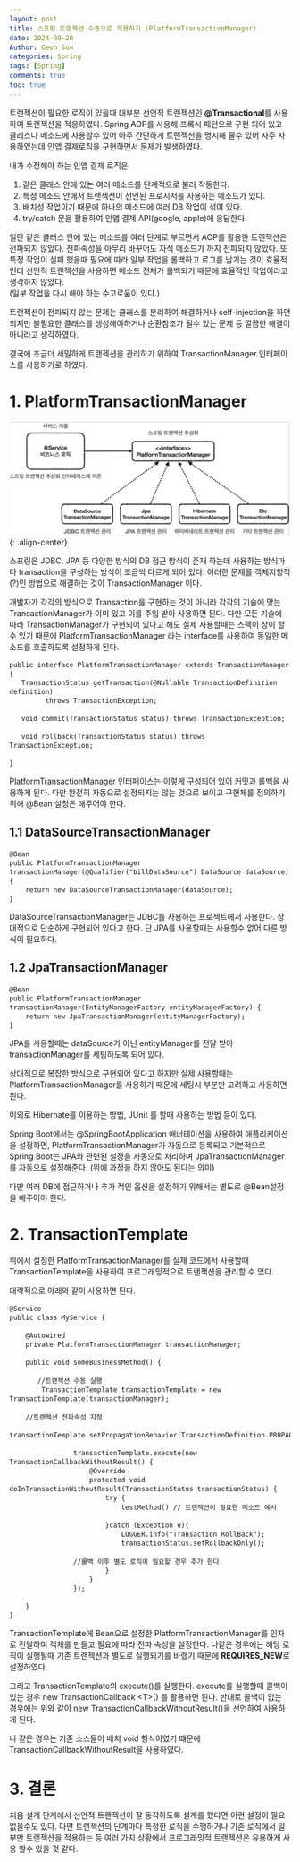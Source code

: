 ```yaml
---
layout: post
title: 스프링 트랜젝션 수동으로 적용하기 (PlatformTransactionManager) 
date: 2024-09-20
Author: Geon Son
categories: Spring
tags: [Spring]
comments: true
toc: true    
---
```


트랜젝션이 필요한 로직이 있을때 대부분 선언적 트랜젝션인 **@Transactional**를 사용하여 트랜젝션을 적용하였다. Spring AOP를 사용해 프록시 패턴으로 구현 되어 있고 클레스나 메소드에 사용할수 있어 아주 간단하게 트랜젝션을 명시해 줄수 있어 자주 사용하였는데 인앱 결제로직을 구현하면서 문제가 발생하였다. 

내가 수정해야 하는 인앱 결제 로직은 
  1. 같은 클래스 안에 있는 여러 메소드를 단계적으로 불러 작동한다.
  2. 특정 메소드 안에서 트랜젝션이 선언된 프로시저를 사용하는 메소드가 있다.
  3. 배치성 작업이기 때문에 하나의 메소드에 여러 DB 작업이 섞여 있다.
  4. try/catch 문을 활용하여 인앱 결제 API(google, apple)에 응답한다.

일단 같은 클래스 안에 있는 메소드를 여러 단계로 부르면서 AOP를 활용한 트랜젝션은 전파되지 않았다. 전파속성을 아무리 바꾸어도 자식 메소드가 까지 전파되지 않았다. 
또 특정 작업이 실패 했을때 필요에 따라 일부 작업을 롤백하고 로그를 남기는 것이 효율적인데 선언적 트랜젝션을 사용하면 메소드 전체가 롤백되기 때문에 효율적인 작업이라고 생각하지 않았다.  
(일부 작업을 다시 해야 하는 수고로움이 있다.)

트랜젝션이 전파되지 않는 문제는 클래스를 분리하여 해결하거나 self-injection을 하면 되지만 불필요한 클래스를 생성해야하거나 순환참조가 될수 있는 문제 등 깔끔한 해결이 아니라고 생각하였다. 

결국에 조금더 세밀하게 트랜젝션을 관리하기 위하여 TransactionManager 인터페이스를 사용하기로 하였다.

# 1. PlatformTransactionManager 

![](/images/spring/172029548-4c14-b5e8-2241d4b1fe34.png){: .align-center}

스프링은 JDBC, JPA 등 다양한 방식의 DB 접근 방식이 존재 하는데 사용하는 방식마다 transaction을 구성하는 방식이 조금씩 다르게 되어 있다. 이러한 문제를 객체지향적(?)인 방법으로 해결하는 것이 TransactionManager 이다. 

개발자가 각각의 방식으로 Transaction을 구현하는 것이 아니라 각각의 기술에 맞는 TransactionManager가 이미 있고 이를 주입 받아 사용하면 된다. 다만 모든 기술에 따라 TransactionManager가 구현되어 있다고 해도 실제 사용할때는 스펙이 상이 할수 있기 때문에 
PlatformTransactionManager 라는 interface를 사용하여 동일한 메소드를 호출하도록 설정하게 된다.

~~~
public interface PlatformTransactionManager extends TransactionManager {
   TransactionStatus getTransaction(@Nullable TransactionDefinition definition)
         throws TransactionException;

   void commit(TransactionStatus status) throws TransactionException;

   void rollback(TransactionStatus status) throws TransactionException;

}
~~~
PlatformTransactionManager 인터페이스는 이렇게 구성되어 있어 커밋과 롤백을 사용하게 된다. 다만 완전히 자동으로 설정되지는 않는 것으로 보이고 구현체를 정의하기 위해 @Bean 설정은 해주어야 한다.

## 1.1 DataSourceTransactionManager
~~~
@Bean
public PlatformTransactionManager transactionManager(@Qualifier("billDataSource") DataSource dataSource) {
	return new DataSourceTransactionManager(dataSource);
}
~~~
DataSourceTransactionManager는 JDBC를 사용하는 프로젝트에서 사용한다. 
상대적으로 단순하게 구현되어 있다고 한다. 단 JPA를 사용할때는 사용할수 없어 다른 방식이 필요하다.



## 1.2 JpaTransactionManager

~~~
@Bean
public PlatformTransactionManager transactionManager(EntityManagerFactory entityManagerFactory) {
	return new JpaTransactionManager(entityManagerFactory);
}
~~~
JPA를 사용할때는 dataSource가 아닌 entityManager를 전달 받아 transactionManager를 세팅하도록 되어 있다.

 상대적으로 복잡한 방식으로 구현되어 있다고 하지만 실제 사용할때는 PlatformTransactionManager를 사용하기 때문에 세팅시 부분만 고려하고 사용하면 된다.  


이외로 Hibernate를 이용하는 방법, JUnit 를 할때 사용하는 방법 등이 있다. 

Spring Boot에서는 @SpringBootApplication 애너테이션을 사용하여 애플리케이션을 설정하면, PlatformTransactionManager가 자동으로 등록되고 기본적으로 Spring Boot는 JPA와 관련된 설정을 자동으로 처리하며 JpaTransactionManager를 자동으로 설정해준다. (위에 과정을 하지 않아도 된다는 의미)

다만 여러 DB에 접근하거나 추가 적인 옵션을 설정하기 위해서는 별도로 @Bean설정을 해주어야 한다. 


# 2. TransactionTemplate 
위에서 설정한 PlatformTransactionManager를 실제 코드에서 사용할때 TransactionTemplate을 사용하여 프로그래밍적으로 트랜잭션을 관리할 수 있다. 

대략적으로 아래와 같이 사용하면 된다. 

~~~
@Service
public class MyService {

    @Autowired
    private PlatformTransactionManager transactionManager;

    public void someBusinessMethod() {

       //트랜젝션 수동 실행
        TransactionTemplate transactionTemplate = new TransactionTemplate(transactionManager);

	//트랜젝션 전파속성 지정
        transactionTemplate.setPropagationBehavior(TransactionDefinition.PROPAGATION_REQUIRES_NEW);

                transactionTemplate.execute(new TransactionCallbackWithoutResult() {
                    @Override
                    protected void doInTransactionWithoutResult(TransactionStatus transactionStatus) {
                        try {
                            testMethod() // 트랜젝션이 필요한 메소드 예시
                           
                        }catch (Exception e){
                            LOGGER.info("Transaction RollBack");
                            transactionStatus.setRollbackOnly();

			    //롤백 이후 별도 로직이 필요할 경우 추가 한다.
                        }
                    }
                });

    }
}
~~~
TransactionTemplate에 Bean으로 설정한 PlatformTransactionManager를 인자로 전달하여 객체를 만들고 필요에 따라 전파 속성을 설정한다.
 나같은 경우에는 해당 로직이 실행될때 기존 트랜젝션과 별도로 실행되기를 바랬기 때문에 **REQUIRES_NEW**로 설정하였다. 

그리고 TransactionTemplate의 execute()를 실행한다. execute를 실행할때 콜백이 있는 경우 new TransactionCallback \<T>() 를 활용하면 된다. 반대로 콜백이 없는 경우에는 위와 같이 new TransactionCallbackWithoutResult()을 선언하여 사용하게 된다. 

나 같은 경우는 기존 소스들이 배치 void 형식이였기 떄문에 TransactionCallbackWithoutResult을 사용하였다. 


# 3. 결론 
처음 설계 단계에서 선언적 트랜젝션이 잘 동작하도록 설계를 했다면 이런 설정이 필요 없을수도 있다. 다만 트랜젝션의 단계마다 특정한 로직을 수행하거나 기존 로직에서 일부만 트랜젝션을 적용하는 등 여러 가지 상황에서 프로그래밍적 트랜젝션은 유용하게 사용 할수 있을 것 같다. 